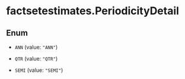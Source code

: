 # factsetestimates.PeriodicityDetail

## Enum


* `ANN` (value: `"ANN"`)

* `QTR` (value: `"QTR"`)

* `SEMI` (value: `"SEMI"`)


